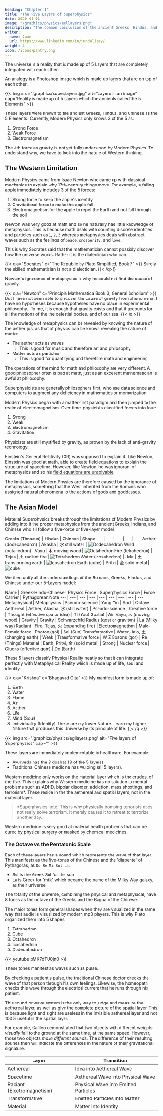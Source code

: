 ```yaml
---
heading: "Chapter 1"
title: "The Five Layers of Superphysics"
date: 2020-01-01
image: "/graphics/physics/egllayers.png"
description: "The common conclusion of the ancient Greeks, Hindus, and Chinese"
writer:
  name: Juan
  url: https://www.linkedin.com/in/jundalisay/
weight: 4
icon: /icons/pantry.png
---
```



The universe is a reality that is made up of 5 Layers that are completely integrated with each other. 

An analogy is a Photoshop image which is made up layers that are on top of each other. 

{{< img src="/graphics/super/layers.jpg" alt="Layers in an image" cap="Reality is made up of 5 Layers which the ancients called the 5 Elements" >}}

These layers were known to the ancient Greeks, Hindus, and Chinese as the 5 Elements. Currently, Modern Physics only knows 3 of the 5 as:

1. Strong Force
2. Weak Force 
3. Electromagnetism 

The 4th force as gravity is not yet fully understood by Modern Physics. To understand why, we have to look into the nature of Western thinking.

 <!-- Such a concept is absent in science because science came from the Western civilization which is really just the Roman Empire.  -->

## The Western Limitation

Modern Physics came from Isaac Newton who came up with classical mechanics to explain why 17th-century things move. For example, a falling apple immediately includes 3 of the 5 forces:

1. Strong force to keep the apple's identity
2. Gravitational force to make the apple fall
3. Electromagnetism for the apple to repel the Earth and not fall through the soil  

<!-- > *Newton's Principia is written in Latin, the language of the Roman Empire -->

Newton was very good at math and so he naturally had little knowledge of metaphysics. This is because math deals with counting discrete identities and particles such as `1`, `2`, `3` whereas metaphysics deals with abstract waves such as the feelings of `peace`, `prosperity`, and `love`.

This is why Socrates said that the mathematician cannot possibly discover how the universe works. Rather it is the dialectician who can.  

{{< q a="Socrates" c="The Republic by Plato Simplified, Book 7" >}}
Surely the skilled mathematician is not a dialectician.
{{< /q>}}

<!-- This is why Newton kept on studying the Bible and making predictions from it, as if they could ever come true. His  -->

Newton's ignorance of metaphysics is why he could not find the cause of gravity.

{{< q a="Newton" c="Principia Mathematica Book 3, General Scholium" >}}
But I have not been able to discover the cause of gravity from phenomena. I have no hypotheses because hypotheses have no place in experimental philosophy.. To me, it is enough that gravity exists and that it accounts for all the motions of the the celestial bodies, and of our sea. 
{{< /q >}}

The knowledge of metaphysics can be revealed by knowing the nature of the aether just as that of physics can be known revealing the nature of matter. 
- The aether acts as waves
  - This is good for music and therefore art and philosophy
- Matter acts as particles
  - This is good for quantifying and therefore math and engineering

The operations of the mind for math and philosophy are very different. A good philosopher often is bad at math, just as an excellent mathematician is awful at philosophy. 

Superphysicists are generally philosophers first, who use data science and computers to augment any deficiency in  mathematics or memorization. 

Modern Physics began with a matter-first paradigm and then jumped to the realm of electromagnetism. Over time, physicists classified forces into four:

1. Strong
2. Weak
3. Electromagnetism
4. Gravitation

Physicists are still mystified by gravity, as proven by the lack of anti-gravity technology.
 <!-- which has very different dynamics from Matter or Electromagnetism.  -->

Einstein's General Relativity (GR) was supposed to explain it. Like Newton, Einstein was good at math, able to create field equations to explain the structure of spacetime. However, like Newton, he was ignorant of metaphysics and so his [field equations are unsolvable](https://www.forbes.com/sites/startswithabang/2019/12/04/this-is-why-scientists-will-never-exactly-solve-general-relativity/).

The limitations of Modern Physics are therefore caused by the ignorance of metaphysics, something that the West inherited from the Romans who assigned natural phenomena to the actions of gods and goddesses.

<!--  The problem is that they don't know that GR is a sophistry that traps Physics* within  Electromagnetism and away from gravitation. 

> *The concept of quantum fields comes from magnetic fields which is a property of the Electromagnetic force and not the gravitational force which works on relationships between discrete identities -->


<!-- > *We break down Einstein's sophistry set by step by going through his logic in his book [Relativity](/research/einstein/relativity/section-02)  -->


## The Asian Model

Material Superphysics breaks through the limitations of Modern Physics by adding into it the proper metaphysics from the ancient Greeks, Indians, and Chinese who all follow a five-force or five-layer model: 



Greeks (Timaeus) | Hindus | Chinese | Shape
--- | --- | --- | --- | ---
Aether (dodecahedron)  | Akasha | 水 still water | ![Dodecahedron](/graphics/physics/dode.gif)
Wind (octahedron) | Vayu | 木 moving wood | ![Octahedron](/graphics/physics/octa.gif)
Fire (tetrahedron) | Tejas | 火 radiant fire | ![Tetrahedron](/graphics/physics/tetra.gif)
Water (icosahedron) | Jala | 土 transforming earth | ![Icosahedron](/graphics/physics/icos.gif)
Earth (cube) | Pritvi | 金 solid metal | ![cube](/graphics/physics/cube.gif)


We then unify all the understandings of the Romans, Greeks, Hindus, and Chinese under our 5-Layers model:

Name | Greek-Hindu-Chinese | Physics Force | Superphysics Force | Force Carrier | Pythagorean Note
--- | --- | --- | --- | --- | --- | --- | --- | --- 
Metaphysical | Metaphysics | Pseudo-science | Yang Yin | Soul | Octave
Aethereal | Aether, Akasha, 水 (still water) | Pseudo-science | Creative force | Thought (effective qoa or idea) | Ti (You) 
Spatial | Air, Vayu, 木 (moving wood) | Gravity | Gravity | Schwarzchild Radius (qost or graviton) |  La (Milky way)
Radiant | Fire, Tejas, 火 (expanding fire) | Electromagnetism | Male-Female force | Photon (qol) | Sol (Sun)
Transformative | Water, Jala, 土 (changing earth) | Weak | Transformative force | W Z Bosons (qor) | Re (Things)
Material | Earth, Pritvi, 金 (solid metal) | Strong | Nuclear force | Gluons (effective qom) | Do (Earth)

<!-- Rank | Name | Greek-Hindu | Chinese | Physics Force | Superphysics Force | Force Carrier | Resulting particles in Superphysics | Pythagorean Note
--- | --- | --- | --- | --- | --- | --- | --- | --- 
0 | Metaphysical | Metaphysics | ? | Pseudo-science | Yang Yin | Soul | The One, Brahma, Tao | Octave
1 | Aethereal | Aether, Akasha | 水 (still water) | Pseudo-science | Creative force | Thought (effective qoa or idea) | qoa or quantum of aether | La 
2 | Spatial | Air, Vayu | 木 (moving wood) | Gravity | Gravity | Schwarzchild Radius (qost or graviton) | qost or quantum of spacetime | Sol
3 | Radiant | Fire, Tejas | 火 (expanding fire) | Electromagnetism | Male-Female force | Photon (qol) | qoe, qol | Mi
4 | Transformative | Water, Jala | 土 (changing earth) | Weak | Transformative force | W Z Bosons (qor) | qor or quantum of radioactivity | Re
5 | Material | Earth, Pritvi | 金 (solid metal) | Strong | Nuclear force | Gluons (effective qom) | qom (quarks) | Do -->


These 5 layers classify Physical Reality neatly so that it can integrate perfectly with Metaphysical Reality which is made up of life, soul and identity. 

  <!-- mysteries of quantum physics (which is based on the radiant or electromagnetic layer) by extending human knowledge onto the higher gravitational (spatial) and aethereal layers.  -->

{{< q a="Krishna" c="Bhagavad Gita" >}}
My manifest form is made up of:
1. Earth
2. Water
3. Flame
4. Air
5. Aether
6. Life
7. Mind (Soul)
8. Individuality (Identity)
These are my lower Nature. Learn my higher Nature that produces this Universe by its principle of life. 
{{< /q >}}

<!-- I am that womb. I make and I unmake this Universe. -->


{{< img src="/graphics/physics/egllayers.png" alt="Five layers of Superphysics" cap="" >}}


These layers are immediately implementable in healthcare. For example:
- Ayurveda has the 3 doshas (3 of the 5 layers)
- Traditional Chinese medicine has wu xing (all 5 layers). 

Western medicine only works on the material layer which is the crudest of the five. This explains why Western medicine has no solution to mental problems such as ADHD, bipolar disorder, addiction, mass shootings, and terrorism*. These reside in the  the aethereal and spatial layers, not in the material layer.

> *Superphysics note: This is why physically bombing terrorists does not really solve terrorism. It merely causes it to retreat to terrorize another day.  


Western medicine is very good at material health problems that can be cured by physical surgery or masked by chemical medicines. 



### The Octave vs the Pentatonic Scale

Each of these layers has a sound which represents the wave of that layer. This manifests as the five-tones of the Chinese and the 'diapente' of Pythagoras, as `Do Re Mi Sol La`.
- Sol is the Greek Sol for the sun
- La is Greek for 'milk' which became the name of the Milky Way galaxy, as their universe

The totality of the universe, combining the physical and metaphysical, have 8 tones as the octave of the Greeks and the Bagua of the Chinese.

The major tones form general shapes when they are visualized in the same way that audio is visualized by modern mp3 players. This is why Plato organized them into 5 shapes:

1.  Tetrahedron
2.  Cube
3.  Octahedron
4.  Icosahedron
5.  Dodecahedron

{{< youtube pMK7dTU0jn0 >}}

These tones manifest as waves such as pulse. 

By checking a patient's pulse, the traditional Chinese doctor checks the wave of that person through his own feelings. Likewise, the homeopath checks this wave through the electrical current that he runs through his patient. 

<!-- The Greeks on the other hand, used eight sounds to represent the five layers. Three, do-re-mi (C-D-E), are for the lower three layers, while fa-so-la-ti-do (F-G-A-B) are for the spatial and aethereal layers. C and G were common in Western Classical Music.   -->

This sound or wave system is the only way to judge and measure the aethereal layer, as well as give the complete picture of the spatial layer. This is because light and sight are useless in the invisible aethereal layer and not 100% useful in the spatial layer.

For example, Galileo demonstrated that two objects with different weights *visually* fall to the ground at the same time, at the same speed. However, those two objects *make different sounds*. The difference of their resulting sounds then will indicate the differences in the nature of their gravitational signature. 

Layer | Transition
--- | ---
Aethereal | Idea into Aethereal Wave
Spacetime | Aethereal Wave into Physical Wave
Radiant (Electromagnetism) | Physical Wave into Emitted Particles
Transformative | Emitted Particles into Matter
Material | Matter into Identity

<!-- The next post will apply the five layers to fix Einstein's Theory of General Relativity so that space travel can free itself of the shackles of light and allow both teleportation and fusion -->

<!-- leave ex  explain universal relativity which applies relativistic movement on the five layers. It explains how everything in the universe is interconnected.  
 -->
